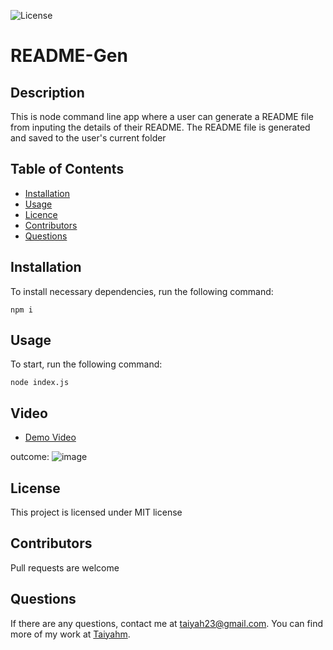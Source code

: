   ![License](https://img.shields.io/badge/License-MIT-blue.svg)

# README-Gen

## Description

  This is node command line app where a user can generate a README file from inputing the details of their README. The README file is generated and saved to the       user's current folder

  ## Table of Contents
  
  * [Installation](#Installation)
  * [Usage](#Usage)
  * [Licence](#Licence)
  * [Contributors](#Contributors)
  * [Questions](#question) 

 ## Installation
 
To install necessary dependencies, run the following command:

```
npm i
```

  ## Usage
  To start, run the following command:
  
  ```
  node index.js 
  ```
  ## Video
  * [Demo Video](https://drive.google.com/file/d/1Qa2D_OOWsr8XpMGGVCwbe-AQHUsW2Aoo/view)
  
 outcome:
 ![image](https://user-images.githubusercontent.com/72588525/110217269-17328580-7e81-11eb-95ca-5aba8e1f7578.png)
  
  ## License  

  This project is licensed under MIT license

  ## Contributors

  Pull requests are welcome

  ## Questions

  If there are any questions, contact me at taiyah23@gmail.com. You can find more of my work at [Taiyahm](https://github.com/Taiyahm/).
  

  
  
